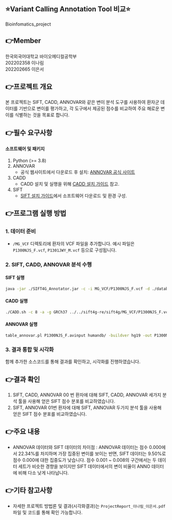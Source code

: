 ## ⭐Variant Calling Annotation Tool 비교⭐
Bioinfomatics_project

## 👉Member
한국외국어대학교 바이오메디컬공학부 <br>
202202358 이나림 <br>
202202665 이은서

## 👉프로젝트 개요
본 프로젝트는 SIFT, CADD, ANNOVAR와 같은 변이 분석 도구를 사용하여 환자군 데이터를 기반으로 변이를 평가하고, 각 도구에서 제공된 점수를 비교하여 주요 해로운 변이를 식별하는 것을 목표로 합니다.

## 👉필수 요구사항

#### **소프트웨어 및 패키지**
1. Python (>= 3.8)
2. ANNOVAR
   - 공식 웹사이트에서 다운로드 후 설치: [ANNOVAR 공식 사이트](http://www.openbioinformatics.org/annovar/)
3. CADD
   - CADD 설치 및 실행을 위해 [CADD 설치 가이드](https://cadd.gs.washington.edu/) 참고.
4. SIFT
   - [SIFT 설치 가이드](http://sift.jcvi.org/)에서 소프트웨어 다운로드 및 환경 구성.

## 👉프로그램 실행 방법

### 1. 데이터 준비
- `/MG_VCF` 디렉토리에 환자의 VCF 파일을 추가합니다. 예시 파일은 `P1300NJS_F.vcf`, `P1301JWY_M.vcf` 등으로 구성됩니다.

### 2. SIFT, CADD, ANNOVAR 분석 수행
#### **SIFT 실행**
```bash
java -jar ./SIFT4G_Annotator.jar -c -i MG_VCF/P1300NJS_F.vcf -d ./databases/GRCh37.74/ -r output2
```

#### **CADD 실행**
```bash
./CADD.sh -c 8 -a -g GRCh37 ../../sift4g-re/sift4g/MG_VCF/P1300NJS_F.vcf
```

#### **ANNOVAR 실행**
```bash
table_annovar.pl P1300NJS_F.avinput humandb/ -buildver hg19 -out P1300NJS_F_anno -remove -protocol refGene,cytoBand,exac03,avsnp147,dbnsfp30a -operation gx,r,f,f,f -nastring . -csvout -polish -xref example/gene_xref.txt
```

### 3. 결과 통합 및 시각화
함께 추가한 소스코드를 통해 결과를 확인하고, 시각화를 진행하였습니다.



## 👉결과 확인
  
1) SIFT, CADD, ANNOVAR 
00 번 환자에 대해 SIFT, CADD, ANNOVAR 세가지 분석 툴을 사용해 얻은 SIFT 점수 분포를 비교하였습니다.
2) SIFT, ANNOVAR 
01번 환자에 대해 SIFT, ANNOVAR 두가지 분석 툴을 사용해 얻은 SIFT 점수 분포를 비교하였습니다.


## 👉주요 내용

- ANNOVAR 데이터와 SIFT 데이터의 차이점 : ANNOVAR 데이터는 점수 0.000에서 22.34%를 
차지하며 가장 집중된 변이를 보이는 반면, SIFT 데이터는 9.50%로 점수 0.000에 대한 집중도가 
낮습니다. 점수 0.001 ~ 0.008의 구간에서는 두 데이터 세트가 비슷한 경향을 보이지만 SIFT 
데이터에서의 변이 비율이 ANNO 데이터에 비해 다소 낮게 나타납니다.

## 👉기타 참고사항

- 자세한 프로젝트 방법론 및 결과(시각화결과)는 `ProjectReport_이나림_이은서.pdf` 파일 및 코드를 통해 확인 가능합니다.
